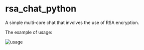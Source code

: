 # rsa_chat_python

A simple multi-core chat that involves the use of RSA encryption.


The example of usage:

![usage](https://user-images.githubusercontent.com/91615650/166143608-5bf3b5ca-56d4-4112-994d-6d8f8bd8e77d.png)

